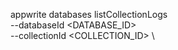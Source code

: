 appwrite databases listCollectionLogs \
        --databaseId <DATABASE_ID> \
        --collectionId <COLLECTION_ID> \

